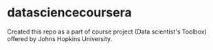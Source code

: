# datasciencecoursera
Created this repo as a part of course project (Data scientist's Toolbox) offered by Johns Hopkins University.
